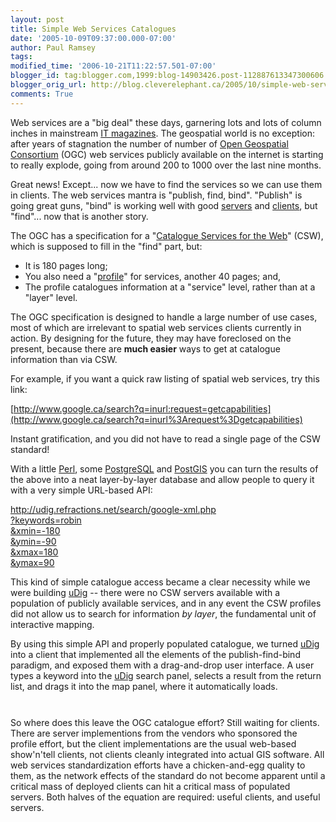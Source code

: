 ```yaml
---
layout: post
title: Simple Web Services Catalogues
date: '2005-10-09T09:37:00.000-07:00'
author: Paul Ramsey
tags: 
modified_time: '2006-10-21T11:22:57.501-07:00'
blogger_id: tag:blogger.com,1999:blog-14903426.post-112887613347300606
blogger_orig_url: http://blog.cleverelephant.ca/2005/10/simple-web-services-catalogues.html
comments: True
---
```


Web services are a "big deal" these days, garnering lots and lots of column inches in mainstream [IT magazines](http://www.infoworld.com/article/05/05/06/HNfinalsoapanel_1.html).  The geospatial world is no exception: after years of stagnation the number of number of [Open Geospatial Consortium](http://www.opengeospatial.org/) (OGC) web services publicly available on the internet is starting to really explode, going from around 200 to 1000 over the last nine months.

Great news! Except... now we have to find the services so we can use them in clients. The web services mantra is "publish, find, bind". "Publish" is going great guns, "bind" is working well with good [servers](http://mapserver.gis.umn.edu/) and [clients](http://udig.refractions.net/), but "find"... now that is another story.

The OGC has a specification for a "[Catalogue Services for the Web](http://portal.opengeospatial.org/files/?artifact_id=5929&version=1)" (CSW), which is supposed to fill in the "find" part, but:

* It is 180 pages long;
* You also need a "[profile](https://portal.opengeospatial.org/files/?artifact_id=7048)" for services, another 40 pages; and,
* The profile catalogues information at a "service" level, rather than at a "layer" level.

The OGC specification is designed to handle a large number of use cases, most of which are irrelevant to spatial web services clients currently in action. By designing for the future, they may have foreclosed on the present, because there are **much easier** ways to get at catalogue information than via CSW.

For example, if you want a quick raw listing of spatial web services, try this link:

[http://www.google.ca/search?q=inurl:request=getcapabilities](http://www.google.ca/search?q=inurl%3Arequest%3Dgetcapabilities)

Instant gratification, and you did not have to read a single page of the CSW standard!

With a little [Perl](http://www.perl.org/), some [PostgreSQL](http://www.postgresql.org/) and [PostGIS](http://postgis.refractions.net/) you can turn the results of the above into a neat layer-by-layer database and allow people to query it with a very simple URL-based API:

[http://udig.refractions.net/search/google-xml.php<br />?keywords=robin<br />&amp;xmin=-180<br />&ymin=-90<br />&amp;xmax=180<br />&ymax=90](http://udig.refractions.net/search/google-xml.php?keywords=robin&xmin=-180&amp;ymin=-90&xmax=180&amp;ymax=90)

This kind of simple catalogue access became a clear necessity while we were building [uDig](http://udig.refractions.net/) -- there were no CSW servers available with a population of publicly available services, and in any event the CSW profiles did not allow us to search for information *by layer*, the fundamental unit of interactive mapping.

By using this simple API and properly populated catalogue, we turned [uDig](http://udig.refractions.net/) into a client that implemented all the elements of the publish-find-bind paradigm, and exposed them with a drag-and-drop user interface. A user types a keyword into the [uDig](http://udig.refractions.net/) search panel, selects a result from the return list, and drags it into the map panel, where it automatically loads.

<a onblur="try {parent.deselectBloggerImageGracefully();} catch(e) {}" href="http://photos1.blogger.com/blogger/8171/1363/1600/screenshot_011.jpg"><img style="margin: 0px auto 10px; display: block; text-align: center; cursor: pointer;" src="http://photos1.blogger.com/blogger/8171/1363/400/screenshot_01.jpg" alt="" border="0" /></a><br />So where does this leave the OGC catalogue effort? Still waiting for clients. There are server implementions from the vendors who sponsored the profile effort, but the client implementations are the usual web-based show'n'tell clients, not clients cleanly integrated into actual GIS software. All web services standardization efforts have a chicken-and-egg quality to them, as the network effects of the standard do not become apparent until a critical mass of deployed clients can hit a critical mass of populated servers. Both halves of the equation are required: useful clients, and useful servers.